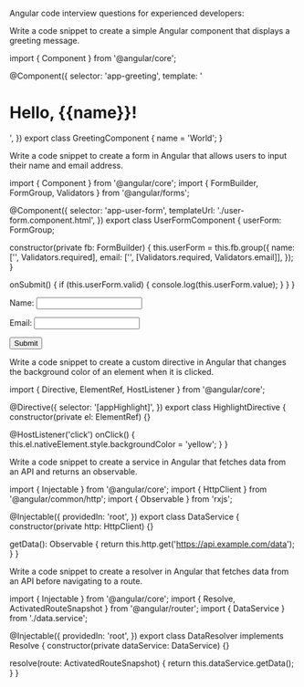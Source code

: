 Angular code interview questions for experienced developers:

Write a code snippet to create a simple Angular component that displays a greeting message.

import { Component } from '@angular/core';

@Component({
  selector: 'app-greeting',
  template: '<h1>Hello, {{name}}!</h1>',
})
export class GreetingComponent {
  name = 'World';
}

Write a code snippet to create a form in Angular that allows users to input their name and email address.

import { Component } from '@angular/core';
import { FormBuilder, FormGroup, Validators } from '@angular/forms';

@Component({
  selector: 'app-user-form',
  templateUrl: './user-form.component.html',
})
export class UserFormComponent {
  userForm: FormGroup;

  constructor(private fb: FormBuilder) {
    this.userForm = this.fb.group({
      name: ['', Validators.required],
      email: ['', [Validators.required, Validators.email]],
    });
  }

  onSubmit() {
    if (this.userForm.valid) {
      console.log(this.userForm.value);
    }
  }
}

<form [formGroup]="userForm" (ngSubmit)="onSubmit()">
  <label for="name">Name:</label>
  <input type="text" id="name" formControlName="name">

  <label for="email">Email:</label>
  <input type="email" id="email" formControlName="email">

  <button type="submit">Submit</button>
</form>

Write a code snippet to create a custom directive in Angular that changes the background color of an element when it is clicked.

import { Directive, ElementRef, HostListener } from '@angular/core';

@Directive({
  selector: '[appHighlight]',
})
export class HighlightDirective {
  constructor(private el: ElementRef) {}

  @HostListener('click') onClick() {
    this.el.nativeElement.style.backgroundColor = 'yellow';
  }
}

Write a code snippet to create a service in Angular that fetches data from an API and returns an observable.

import { Injectable } from '@angular/core';
import { HttpClient } from '@angular/common/http';
import { Observable } from 'rxjs';

@Injectable({
  providedIn: 'root',
})
export class DataService {
  constructor(private http: HttpClient) {}

  getData(): Observable<any> {
    return this.http.get('https://api.example.com/data');
  }
}

Write a code snippet to create a resolver in Angular that fetches data from an API before navigating to a route.

import { Injectable } from '@angular/core';
import { Resolve, ActivatedRouteSnapshot } from '@angular/router';
import { DataService } from './data.service';

@Injectable({
  providedIn: 'root',
})
export class DataResolver implements Resolve<any> {
  constructor(private dataService: DataService) {}

  resolve(route: ActivatedRouteSnapshot) {
    return this.dataService.getData();
  }
}
